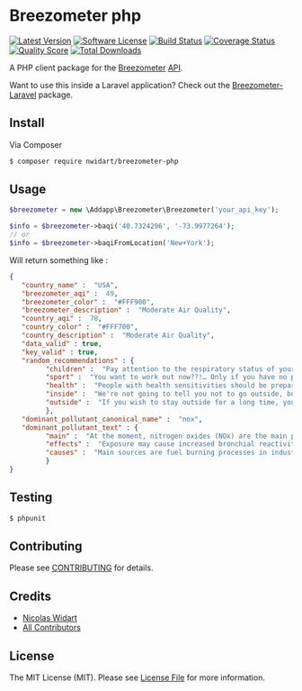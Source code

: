 # Breezometer php

[![Latest Version](https://img.shields.io/github/release/nwidart/breezometer-php.svg?style=flat-square)](https://github.com/nwidart/breezometer-php/releases)
[![Software License](https://img.shields.io/badge/license-MIT-brightgreen.svg?style=flat-square)](LICENSE.md)
[![Build Status](https://img.shields.io/travis/nWidart/Breezometer-php/master.svg?style=flat-square)](https://travis-ci.org/nWidart/Breezometer-php)
[![Coverage Status](https://img.shields.io/scrutinizer/coverage/g/nwidart/breezometer-php.svg?style=flat-square)](https://scrutinizer-ci.com/g/nwidart/breezometer-php/code-structure)
[![Quality Score](https://img.shields.io/scrutinizer/g/nwidart/breezometer-php.svg?style=flat-square)](https://scrutinizer-ci.com/g/nwidart/breezometer-php)
[![Total Downloads](https://img.shields.io/packagist/dt/nwidart/breezometer-php.svg?style=flat-square)](https://packagist.org/packages/nwidart/breezometer-php)

A PHP client package for the [Breezometer](http://breezometer.com/) [API](http://breezometer.com/api/).

Want to use this inside a Laravel application? Check out the [Breezometer-Laravel](https://github.com/addappio/Breezometer-laravel) package.

## Install

Via Composer

``` bash
$ composer require nwidart/breezometer-php
```

## Usage

``` php
$breezometer = new \Addapp\Breezometer\Breezometer('your_api_key');

$info = $breezometer->baqi('40.7324296', '-73.9977264');
// or
$info = $breezometer->baqiFromLocation('New+York');
```

Will return something like :

``` json
{
   "country_name" :  "USA",
   "breezometer_aqi" :  49,
   "breezometer_color" :  "#FFF900",
   "breezometer_description" :  "Moderate Air Quality",
   "country_aqi" :  78,
   "country_color" :  "#FFF700",
   "country_description" :  "Moderate Air Quality",
   "data_valid" : true,
   "key_valid" : true,
   "random_recommendations" : {
         "children" :  "Pay attention to the respiratory status of your kid(s)",
         "sport" :  "You want to work out now??!… Only if you have no plan B",
         "health" :  "People with health sensitivities should be prepared for minor respiratory difficulties",
         "inside" :  "We're not going to tell you not to go outside, but you should continue tracking the air quality around you",
         "outside" :  "If you wish to stay outside for a long time, you should try to find a cleaner place nearby"
         },
   "dominant_pollutant_canonical_name" :  "nox",
   "dominant_pollutant_text" : {
         "main" :  "At the moment, nitrogen oxides (NOx) are the main pollutant in the air.",
         "effects" :  "Exposure may cause increased bronchial reactivity in patients with asthma, lung function decline in patients with COPD and increased risk of respiratory infections, especially in young children.",
         "causes" :  "Main sources are fuel burning processes in industry and transportation."
         }
}
```

## Testing

``` bash
$ phpunit
```

## Contributing

Please see [CONTRIBUTING](CONTRIBUTING.md) for details.

## Credits

- [Nicolas Widart](https://github.com/nWidart)
- [All Contributors](../../contributors)

## License

The MIT License (MIT). Please see [License File](LICENSE.md) for more information.
